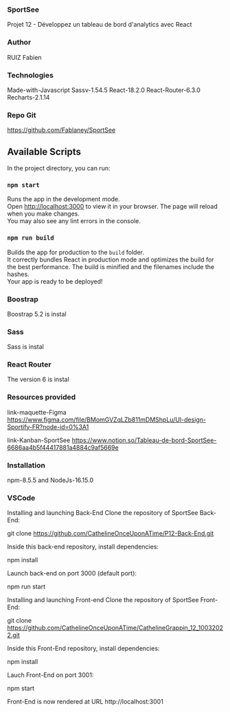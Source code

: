 ### SportSee
Projet 12 - Développez un tableau de bord d'analytics avec React

### Author
RUIZ Fabien

### Technologies
Made-with-Javascript
Sassv-1.54.5
React-18.2.0
React-Router-6.3.0
Recharts-2.1.14

### Repo Git
https://github.com/Fablaney/SportSee

## Available Scripts
In the project directory, you can run:

<!-- To start the project on local server -->
### `npm start`
Runs the app in the development mode.\
Open [http://localhost:3000](http://localhost:3000) to view it in your browser.
The page will reload when you make changes.\
You may also see any lint errors in the console.

<!-- To run the build and post on prod server -->
### `npm run build`
Builds the app for production to the `build` folder.\
It correctly bundles React in production mode and optimizes the build for the best performance.
The build is minified and the filenames include the hashes.\
Your app is ready to be deployed!

<!-- Installations -->
### Boostrap 
Boostrap 5.2 is instal

### Sass
Sass is instal

### React Router
The version 6 is instal


### Resources provided
link-maquette-Figma
https://www.figma.com/file/BMomGVZqLZb811mDMShpLu/UI-design-Sportify-FR?node-id=0%3A1

link-Kanban-SportSee
https://www.notion.so/Tableau-de-bord-SportSee-6686aa4b5f44417881a4884c9af5669e

### Installation
npm-8.5.5
and
NodeJs-16.15.0

### VSCode
Installing and launching Back-End
Clone the repository of SportSee Back-End:

git clone https://github.com/CathelineOnceUponATime/P12-Back-End.git

Inside this back-end repository, install dependencies:

npm install

Launch back-end on port 3000 (default port):

npm run start

Installing and launching Front-end
Clone the repository of SportSee Front-End:

git clone https://github.com/CathelineOnceUponATime/CathelineGrappin_12_10032022.git

Inside this Front-End repository, install dependencies:

npm install

Lauch Front-End on port 3001:

npm start

Front-End is now rendered at URL http://localhost:3001
